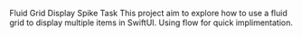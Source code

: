 Fluid Grid Display Spike Task
This project aim to explore how to use a fluid grid to display multiple items in SwiftUI. 
Using flow for quick implimentation. 
